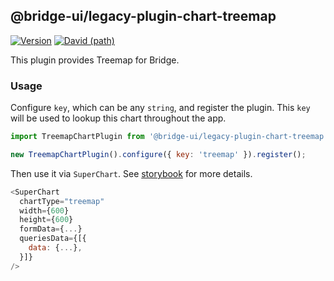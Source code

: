 <!--
Licensed to the Apache Software Foundation (ASF) under one
or more contributor license agreements.  See the NOTICE file
distributed with this work for additional information
regarding copyright ownership.  The ASF licenses this file
to you under the Apache License, Version 2.0 (the
"License"); you may not use this file except in compliance
with the License.  You may obtain a copy of the License at

  http://www.apache.org/licenses/LICENSE-2.0

Unless required by applicable law or agreed to in writing,
software distributed under the License is distributed on an
"AS IS" BASIS, WITHOUT WARRANTIES OR CONDITIONS OF ANY
KIND, either express or implied.  See the License for the
specific language governing permissions and limitations
under the License.
-->

## @bridge-ui/legacy-plugin-chart-treemap

[![Version](https://img.shields.io/npm/v/@bridge-ui/legacy-plugin-chart-treemap.svg?style=flat-square)](https://www.npmjs.com/package/@bridge-ui/legacy-plugin-chart-treemap)
[![David (path)](https://img.shields.io/david/apache-bridge/bridge-ui-plugins.svg?path=packages%2Fbridge-ui-legacy-plugin-chart-treemap&style=flat-square)](https://david-dm.org/apache-bridge/bridge-ui-plugins?path=packages/bridge-ui-legacy-plugin-chart-treemap)

This plugin provides Treemap for Bridge.

### Usage

Configure `key`, which can be any `string`, and register the plugin. This `key` will be used to
lookup this chart throughout the app.

```js
import TreemapChartPlugin from '@bridge-ui/legacy-plugin-chart-treemap';

new TreemapChartPlugin().configure({ key: 'treemap' }).register();
```

Then use it via `SuperChart`. See
[storybook](https://apache-bridge.github.io/bridge-ui-plugins/?selectedKind=plugin-chart-treemap)
for more details.

```js
<SuperChart
  chartType="treemap"
  width={600}
  height={600}
  formData={...}
  queriesData={[{
    data: {...},
  }]}
/>
```
